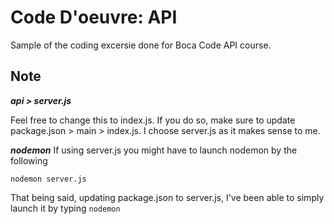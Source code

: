 # Code D'oeuvre: API
Sample of the coding excersie done for Boca Code API course.

## Note
***api > server.js***

Feel free to change this to index.js. If you do so, make sure to update package.json > main > index.js.
I choose server.js as it makes sense to me. 

***nodemon***
If using server.js you might have to launch nodemon by the following
```
nodemon server.js
```
That being said, updating package.json to server.js, I've been able to simply launch it by typing `nodemon`
